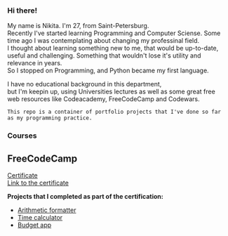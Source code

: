 ### Hi there!

My name is Nikita. I'm 27, from Saint-Petersburg.  
Recently I've started learning Programming and Computer Sciense. Some time ago I was contemplating about changing my professinal field.  
I thought about learning something new to me, that would be up-to-date, useful and challenging. Something that wouldn't
lose it's utility and relevance in years.  
So I stopped on Programming, and Python became my first language.  


I have no educational background in this department,  
but I'm keepin up, using Universities lectures as well as some great free web resources like Codeacademy, FreeCodeCamp and Codewars.  

```This repo is a container of portfolio projects that I've done so far as my programming practice.  ```
  
  
### Courses
  
## FreeCodeCamp
[Certificate](https://user-images.githubusercontent.com/75010755/107735189-33bf2000-6d10-11eb-8a0f-2112ec224483.JPG)  
[Link to the certificate](https://www.freecodecamp.org/certification/sheihesinusslon/scientific-computing-with-python-v7)  
  
**Projects that I completed as part of the certification:**

* [Arithmetic formatter](https://github.com/Sheihesinusslon/portfolio-apps/tree/master/FreeCodeCamp/Arithmetic%20formatter)
* [Time calculator](https://github.com/Sheihesinusslon/portfolio-apps/tree/master/FreeCodeCamp/Time%20calculator)
* [Budget app](https://github.com/Sheihesinusslon/portfolio-apps/tree/master/FreeCodeCamp/Budget%20app)

